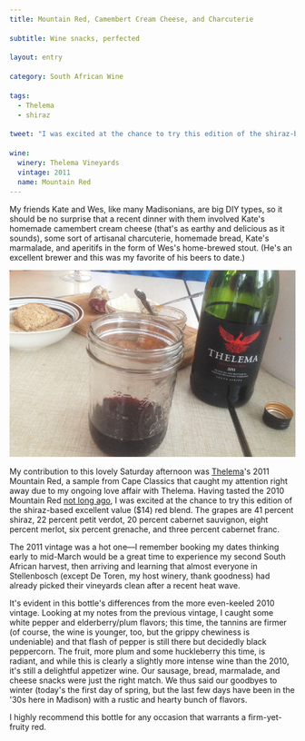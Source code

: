 ```yaml
---
title: Mountain Red, Camembert Cream Cheese, and Charcuterie

subtitle: Wine snacks, perfected

layout: entry

category: South African Wine

tags:
  - Thelema
  - shiraz

tweet: "I was excited at the chance to try this edition of the shiraz-based excellent value ($14) red blend."

wine:
  winery: Thelema Vineyards
  vintage: 2011
  name: Mountain Red
---
```


My friends Kate and Wes, like many Madisonians, are big DIY types, so it should be no surprise that a recent dinner with them involved Kate's homemade camembert cream cheese (that's as earthy and delicious as it sounds), some sort of artisanal charcuterie, homemade bread, Kate's marmalade, and aperitifs in the form of Wes's home-brewed stout. (He's an excellent brewer and this was my favorite of his beers to date.)

![Thelema Mountain Red](/photos/mountainred.jpg "Thelema Mountain Red with snacks")

My contribution to this lovely Saturday afternoon was [Thelema](http://www.thelema.co.za/)'s 2011 Mountain Red, a sample from Cape Classics that caught my attention right away due to my ongoing love affair with Thelema. Having tasted the 2010 Mountain Red [not long ago](http://stellenbauchery.com/blog/01-03-2014/wine-resolutions.html), I was excited at the chance to try this edition of the shiraz-based excellent value ($14) red blend. The grapes are 41 percent shiraz, 22 percent petit verdot, 20 percent cabernet sauvignon, eight percent merlot, six percent grenache, and three percent cabernet franc.

The 2011 vintage was a hot one––I remember booking my dates thinking early to mid-March would be a great time to experience my second South African harvest, then arriving and learning that almost everyone in Stellenbosch (except De Toren, my host winery, thank goodness) had already picked their vineyards clean after a recent heat wave.

It's evident in this bottle's differences from the more even-keeled 2010 vintage. Looking at my notes from the previous vintage, I caught some white pepper and elderberry/plum flavors; this time, the tannins are firmer (of course, the wine is younger, too, but the grippy chewiness is undeniable) and that flash of pepper is still there but decidedly black peppercorn. The fruit, more plum and some huckleberry this time, is radiant, and while this is clearly a slightly more intense wine than the 2010, it's still a delightful appetizer wine. Our sausage, bread, marmalade, and cheese snacks were just the right match. We thus said our goodbyes to winter (today's the first day of spring, but the last few days have been in the '30s here in Madison) with a rustic and hearty bunch of flavors. 

I highly recommend this bottle for any occasion that warrants a firm-yet-fruity red.
